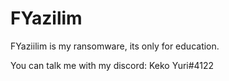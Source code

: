 # FYazilim
FYaziilim is my ransomware, its only for education.

You can talk me with my discord: Keko Yuri#4122
